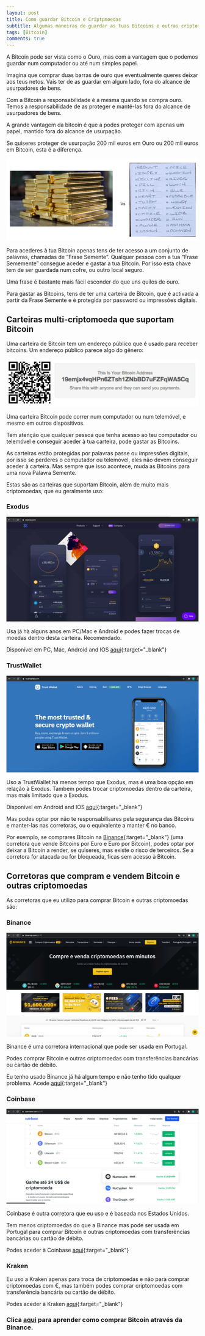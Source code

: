 ```yaml
---
layout: post
title: Como guardar Bitcoin e Criptpmoedas
subtitle: Algumas maneiras de guardar as tuas Bitcoins e outras criptomoedas
tags: [Bitcoin]
comments: true
---
```

A Bitcoin pode ser vista como o Ouro, mas com a vantagem que o podemos guardar num computador ou até num simples papel.

Imagina que comprar duas barras de ouro que eventualmente queres deixar aos teus netos. Vais ter de as guardar em algum lado, fora do alcance de usurpadores de bens.

Com a Bitcoin a responsabilidade é a mesma quando se compra ouro. Temos a responsabilidade de as proteger e mantê-las fora do alcance de usurpadores de bens.

A grande vantagem da bitcoin é que a podes proteger com apenas um papel, mantido fora do alcance de usurpação.

Se quiseres proteger de usurpação 200 mil euros em Ouro ou 200 mil euros em Bitcoin, esta é a diferença.

![Guardar ouro vs Bitcoin](/assets/img/guardar_ouro_vs_bitcoin.png)

Para acederes à tua Bitcoin apenas tens de ter acesso a um conjunto de palavras, chamadas de “Frase Semente”. Qualquer pessoa com a tua “Frase Sememente” consegue aceder e gastar a tua Bitcoin. Por isso esta chave tem de ser guardada num cofre, ou outro local seguro.

Uma frase é bastante mais fácil esconder do que uns quilos de ouro. 

Para gastar as Bitcoins, tens de ter uma carteira de Bitcoin, que é activada a partir da Frase Semente e é protegida por password ou impressões digitais.

## Carteiras multi-criptomoeda que suportam Bitcoin
Uma carteira de Bitcoin tem um endereço público que é usado para receber bitcoins. Um endereço público parece algo do gênero:
  

![Endereço Bitcoin](/assets/img/endereco_btc.png)


Uma carteira Bitcoin pode correr num computador ou num telemóvel, e mesmo em outros dispositivos.

Tem atenção que qualquer pessoa que tenha acesso ao teu computador ou telemóvel e conseguir aceder à tua carteira, pode gastar as Bitcoins.

As carteiras estão protegidas por palavras passe ou impressões digitais, por isso se perderes o computador ou telemóvel, eles não devem conseguir aceder à carteira. Mas sempre que isso acontece, muda as Bitcoins para uma nova Palavra Semente.

Estas são as carteiras que suportam Bitcoin, além de muito mais criptomoedas, que eu geralmente uso:

### Exodus

![Carteira Bitcoin Exodus](/assets/img/exodus.png)

Usa já hà alguns anos em PC/Mac e Android e podes fazer trocas de moedas dentro desta carteira. Recomendado.

Disponível em PC, Mac, Android and IOS [aqui](https://exodus.com){:target="_blank"}


### TrustWallet

![Carteira Bitcoin TrustWallet](/assets/img/trustwalet.png)

Uso a TrustWallet há menos tempo que Exodus, mas é uma boa opção em relação à Exodus. Tambem podes trocar criptomoedas dentro da carteira, mas mais limitado que a Exodus.

Disponível em Android and IOS [aqui](https://trustwallet.com/){:target="_blank"}



Mas podes optar por não te responsabilisares pela segurança das Bitcoins e manter-las nas corretoras, ou o equivalente a manter € no banco. 

Por exemplo, se comprares Bitcoin na [Binance](https://www.binance.com/pt-PT){:target="_blank"} (uma corretora que vende Bitcoins por Euro e Euro por Bitcoin), podes optar por deixar a Bitcoin a render, se quiseres, mas existe o risco de terceiros. Se a corretora for atacada ou for bloqueada, ficas sem acesso à Bitcoin.

## Corretoras que compram e vendem Bitcoin e outras criptomoedas

As corretoras que eu utilizo para comprar Bitcoin e outras criptomoedas são:

### Binance

![Corretora Binance](/assets/img/binance.png)

Binance é uma corretora internacional que pode ser usada em Portugal. 

Podes comprar Bitcoin e outras criptomoedas com transferências bancárias ou cartão de débito.

Eu tenho usado Binance já há algum tempo e não tenho tido qualquer problema.  Acede [aqui](https://www.binance.com/pt-PT){:target="_blank"}

### Coinbase

![Corretora Coinbase](/assets/img/coinbase.png)

Coinbase é outra corretora que eu uso e é baseada nos Estados Unidos. 

Tem menos criptomoedas do que a Binance mas pode ser usada em Portugal para comprar Bitcoin e outras criptomoedas com transferências bancárias ou cartão de débito. 

Podes aceder à Coinbase [aqui](https://www.coinbase.com/pt-PT/){:target="_blank"}

### Kraken

Eu uso a Kraken apenas para troca de criptomoedas e não para comprar criptomoedas com €, mas também podes comprar criptomoedas com transferência bancária ou cartão de débito.

Podes aceder à Kraken [aqui](https://www.kraken.com/pt-br//){:target="_blank"}
 

### Clica [aqui](https://test) para aprender como comprar Bitcoin através da Binance.

